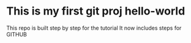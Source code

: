# This is my first git proj hello-world
This repo is built step by step for the tutorial
It now includes steps for GITHUB
